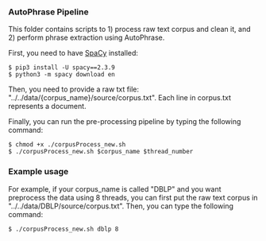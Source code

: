 ### AutoPhrase Pipeline

This folder contains scripts to 1) process raw text corpus and clean it, and 2) perform phrase extraction using AutoPhrase. 

First, you need to have [SpaCy](https://spacy.io/usage/) installed:

```
$ pip3 install -U spacy==2.3.9
$ python3 -m spacy download en
```

Then, you need to provide a raw txt file: "../../data/{corpus_name}/source/corpus.txt". Each line in corpus.txt represents a document. 

Finally, you can run the pre-processing pipeline by typing the following command:

```
$ chmod +x ./corpusProcess_new.sh
$ ./corpusProcess_new.sh $corpus_name $thread_number
```

### Example usage

For example, if your corpus_name is called "DBLP" and you want preprocess the data using 8 threads, you can first
put the raw text corpus in "../../data/DBLP/source/corpus.txt". Then, you can type the following command:

```
$ ./corpusProcess_new.sh dblp 8
```






